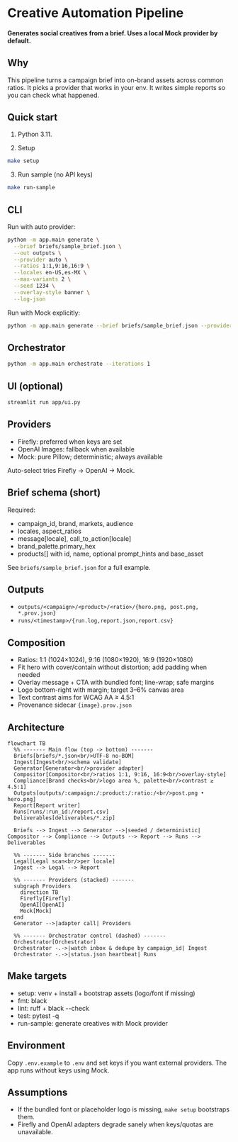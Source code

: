 Creative Automation Pipeline
============================

#### Generates social creatives from a brief. Uses a local Mock provider by default.

Why
---
This pipeline turns a campaign brief into on-brand assets across common ratios. It picks a provider that works in your env. It writes simple reports so you can check what happened.

Quick start
-----------
1) Python 3.11.

2) Setup
```bash
make setup
```

3) Run sample (no API keys)
```bash
make run-sample
```

CLI
---
Run with auto provider:
```bash
python -m app.main generate \
  --brief briefs/sample_brief.json \
  --out outputs \
  --provider auto \
  --ratios 1:1,9:16,16:9 \
  --locales en-US,es-MX \
  --max-variants 2 \
  --seed 1234 \
  --overlay-style banner \
  --log-json
```

Run with Mock explicitly:
```bash
python -m app.main generate --brief briefs/sample_brief.json --provider mock
```

Orchestrator
------------
```bash
python -m app.main orchestrate --iterations 1
```

UI (optional)
-------------
```bash
streamlit run app/ui.py
```

Providers
---------
- Firefly: preferred when keys are set
- OpenAI Images: fallback when available
- Mock: pure Pillow; deterministic; always available

Auto-select tries Firefly → OpenAI → Mock.

Brief schema (short)
--------------------
Required:
- campaign_id, brand, markets, audience
- locales, aspect_ratios
- message[locale], call_to_action[locale]
- brand_palette.primary_hex
- products[] with id, name, optional prompt_hints and base_asset

See `briefs/sample_brief.json` for a full example.

Outputs
-------
- `outputs/<campaign>/<product>/<ratio>/{hero.png, post.png, *.prov.json}`
- `runs/<timestamp>/{run.log,report.json,report.csv}`

Composition
-----------
- Ratios: 1:1 (1024×1024), 9:16 (1080×1920), 16:9 (1920×1080)
- Fit hero with cover/contain without distortion; add padding when needed
- Overlay message + CTA with bundled font; line-wrap; safe margins
- Logo bottom-right with margin; target 3–6% canvas area
- Text contrast aims for WCAG AA ≥ 4.5:1
- Provenance sidecar `{image}.prov.json`

Architecture
------------
```mermaid
flowchart TB
  %% ------- Main flow (top -> bottom) -------
  Briefs[briefs/*.json<br/>UTF-8 no-BOM]
  Ingest[Ingest<br/>schema validate]
  Generator[Generator<br/>provider adapter]
  Compositor[Compositor<br/>ratios 1:1, 9:16, 16:9<br/>overlay-style]
  Compliance[Brand checks<br/>logo area %, palette<br/>contrast ≥ 4.5:1]
  Outputs[outputs/:campaign:/:product:/:ratio:/<br/>post.png • hero.png]
  Report[Report writer]
  Runs[runs/:run_id:/report.csv]
  Deliverables[deliverables/*.zip]

  Briefs --> Ingest --> Generator -->|seeded / deterministic| Compositor --> Compliance --> Outputs --> Report --> Runs --> Deliverables

  %% ------- Side branches -------
  Legal[Legal scan<br/>per locale]
  Ingest --> Legal --> Report

  %% ------- Providers (stacked) -------
  subgraph Providers
    direction TB
    Firefly[Firefly]
    OpenAI[OpenAI]
    Mock[Mock]
  end
  Generator -->|adapter call| Providers

  %% ------- Orchestrator control (dashed) -------
  Orchestrator[Orchestrator]
  Orchestrator -.->|watch inbox & dedupe by campaign_id| Ingest
  Orchestrator -.->|status.json heartbeat| Runs

```

Make targets
------------
- setup: venv + install + bootstrap assets (logo/font if missing)
- fmt: black
- lint: ruff + black --check
- test: pytest -q
- run-sample: generate creatives with Mock provider

Environment
-----------
Copy `.env.example` to `.env` and set keys if you want external providers. The app runs without keys using Mock.

Assumptions
-----------
- If the bundled font or placeholder logo is missing, `make setup` bootstraps them.
- Firefly and OpenAI adapters degrade sanely when keys/quotas are unavailable.
